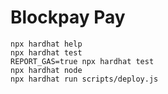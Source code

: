 # Blockpay Pay

```shell
npx hardhat help
npx hardhat test
REPORT_GAS=true npx hardhat test
npx hardhat node
npx hardhat run scripts/deploy.js
```
